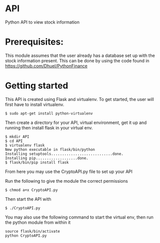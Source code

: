 # API
Python API to view stock information

# Prerequisites:

This module assumes that the user already has a database set up with the stock information present.
This can be done by using the code found in https://github.com/Dhuel/PythonFinance

# Getting started

This API is created using Flask and virtualenv. To get started, the user will first have to install virtualenv.
```
$ sudo apt-get install python-virtualenv
```
Then create a directory for your API, virtual environment, get it up and running then install flask in your virtual env.
```
$ mkdir API
$ cd API
$ virtualenv flask
New python executable in flask/bin/python
Installing setuptools............................done.
Installing pip...................done.
$ flask/bin/pip install flask
```
From here you may use the CryptoAPI.py file to set up your API

Run the following to give the module the correct permissions
```
$ chmod a+x CryptoAPI.py
```
Then start the API with 
```
$ ./CryptoAPI.py
```
You may also use the following command to start the virtual env, then run the python module from within it
```
source flask/bin/activate
python CryptoAPI.py
```

